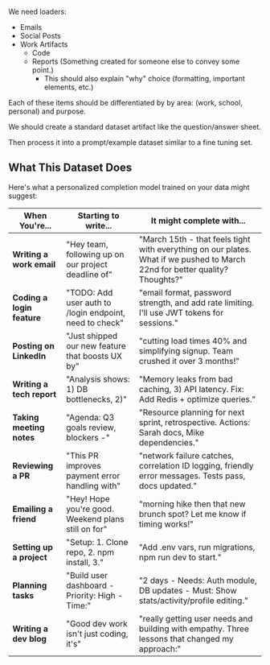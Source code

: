 We need loaders:

- Emails
- Social Posts
- Work Artifacts
    - Code
    - Reports (Something created for someone else to convey some point.)
        - This should also explain "why" choice (formatting, important elements, etc.)

Each of these items should be differentiated by by area: (work, school, personal) and purpose.

We should create a standard dataset artifact like the question/answer sheet.

Then process it into a prompt/example dataset similar to a fine tuning set.

## What This Dataset Does

Here's what a personalized completion model trained on your data might suggest:

| When You're... | Starting to write... | It might complete with... |
|----------------|---------------------|-------------------------|
| **Writing a work email** | "Hey team, following up on our project deadline of" | "March 15th - that feels tight with everything on our plates. What if we pushed to March 22nd for better quality? Thoughts?" |
| **Coding a login feature** | "TODO: Add user auth to /login endpoint, need to check" | "email format, password strength, and add rate limiting. I'll use JWT tokens for sessions." |
| **Posting on LinkedIn** | "Just shipped our new feature that boosts UX by" | "cutting load times 40% and simplifying signup. Team crushed it over 3 months!" |
| **Writing a tech report** | "Analysis shows: 1) DB bottlenecks, 2)" | "Memory leaks from bad caching, 3) API latency. Fix: Add Redis + optimize queries." |
| **Taking meeting notes** | "Agenda: Q3 goals review, blockers -" | "Resource planning for next sprint, retrospective. Actions: Sarah docs, Mike dependencies." |
| **Reviewing a PR** | "This PR improves payment error handling with" | "network failure catches, correlation ID logging, friendly error messages. Tests pass, docs updated." |
| **Emailing a friend** | "Hey! Hope you're good. Weekend plans still on for" | "morning hike then that new brunch spot? Let me know if timing works!" |
| **Setting up a project** | "Setup: 1. Clone repo, 2. npm install, 3." | "Add .env vars, run migrations, npm run dev to start." |
| **Planning tasks** | "Build user dashboard - Priority: High - Time:" | "2 days - Needs: Auth module, DB updates - Must: Show stats/activity/profile editing." |
| **Writing a dev blog** | "Good dev work isn't just coding, it's" | "really getting user needs and building with empathy. Three lessons that changed my approach:" |